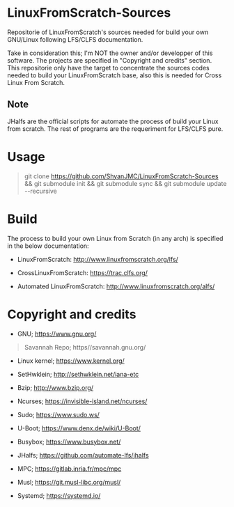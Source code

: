 # LinuxFromScratch-Sources
Repositorie of LinuxFromScratch's sources needed for build your own GNU/Linux following LFS/CLFS documentation.

Take in consideration this; I'm NOT the owner and/or developper of this software. The projects are specified in "Copyright and credits" section. <br/>
This repositorie only have the target to concentrate the sources codes needed to build your LinuxFromScratch base, also this is needed for Cross Linux From Scratch.

## Note
JHalfs are the official scripts for automate the process of build your Linux from scratch. The rest of programs are the requeriment for LFS/CLFS pure.

# Usage
> git clone https://github.com/ShyanJMC/LinuxFromScratch-Sources && git submodule init && git submodule sync && git submodule update --recursive

# Build

The process to build your own Linux from Scratch (in any arch) is specified in the below documentation:

* LinuxFromScratch: http://www.linuxfromscratch.org/lfs/

* CrossLinuxFromScratch: https://trac.clfs.org/

* Automated LinuxFromScratch: http://www.linuxfromscratch.org/alfs/

# Copyright and credits
* GNU; https://www.gnu.org/

>  Savannah Repo; https//savannah.gnu.org/

* Linux kernel; https://www.kernel.org/

* SetHwklein; http://sethwklein.net/iana-etc

* Bzip; http://www.bzip.org/

* Ncurses; https://invisible-island.net/ncurses/

* Sudo; https://www.sudo.ws/

* U-Boot; https://www.denx.de/wiki/U-Boot/

* Busybox; https://www.busybox.net/

* JHalfs; https://github.com/automate-lfs/jhalfs

* MPC; https://gitlab.inria.fr/mpc/mpc

* Musl; https://git.musl-libc.org/musl/

* Systemd; https://systemd.io/
